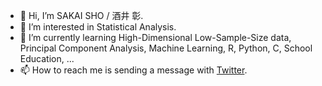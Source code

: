 - 👋 Hi, I’m SAKAI SHO / 酒井 彰.
- 👀 I’m interested in Statistical Analysis.
- 🌱 I’m currently learning High-Dimensional Low-Sample-Size data, Principal Component Analysis, Machine Learning, R, Python, C, School Education, ...
- 📫 How to reach me is sending a message with [Twitter](https://twitter.com/simplesho_CLT).

<!---
ShoShohh/ShoShohh is a ✨ special ✨ repository because its `README.md` (this file) appears on your GitHub profile.
You can click the Preview link to take a look at your changes.
--->
